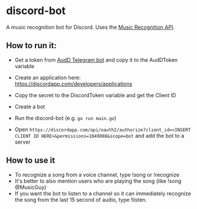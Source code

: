 # discord-bot
A music recognition bot for Discord. Uses the [Music Recognition API](https://audd.io/).

## How to run it:
- Get a token from [AudD Telegram bot](https://t.me/auddbot?start=api) and copy it to the AudDToken variable


- Create an application here: https://discordapp.com/developers/applications
- Copy the secret to the DiscordToken variable and get the Client ID
- Create a bot
- Run the discord-bot (e.g. `go run main.go`)
- Open `https://discordapp.com/api/oauth2/authorize?client_id=<INSERT CLIENT ID HERE>&permissions=1049088&scope=bot` and add the bot to a server

## How to use it
- To recognize a song from a voice channel, type !song or !recognize
- It's better to also mention users who are playing the song (like !song @MusicGuy)
- If you want the bot to listen to a channel so it can immediately recognize the song from the last 15 second of audio, type !listen.
